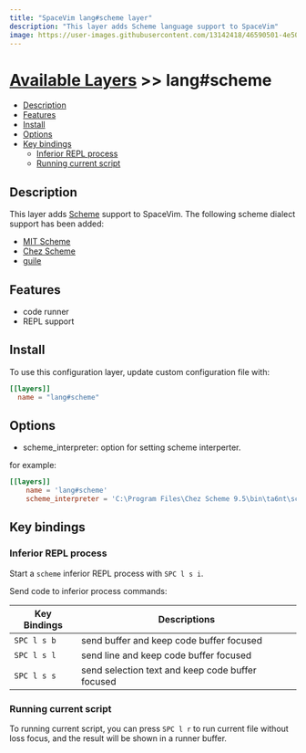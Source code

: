 ```yaml
---
title: "SpaceVim lang#scheme layer"
description: "This layer adds Scheme language support to SpaceVim"
image: https://user-images.githubusercontent.com/13142418/46590501-4e50b100-cae6-11e8-9366-6772d129a13b.png
---
```


# [Available Layers](../../) >> lang#scheme

<!-- vim-markdown-toc GFM -->

- [Description](#description)
- [Features](#features)
- [Install](#install)
- [Options](#options)
- [Key bindings](#key-bindings)
  - [Inferior REPL process](#inferior-repl-process)
  - [Running current script](#running-current-script)

<!-- vim-markdown-toc -->

## Description

This layer adds [Scheme](http://www.scheme-reports.org) support to SpaceVim.
The following scheme dialect support has been added:

- [MIT Scheme](http://www.gnu.org/software/mit-scheme/)
- [Chez Scheme](https://cisco.github.io/ChezScheme/)
- [guile](https://www.gnu.org/software/guile/)


## Features

- code runner
- REPL support

## Install

To use this configuration layer, update custom configuration file with:

```toml
[[layers]]
  name = "lang#scheme"
```

## Options

- scheme_interpreter: option for setting scheme interperter.

for example:

```toml
[[layers]]
    name = 'lang#scheme'
    scheme_interpreter = 'C:\Program Files\Chez Scheme 9.5\bin\ta6nt\scheme.exe'
```

## Key bindings

### Inferior REPL process

Start a `scheme` inferior REPL process with `SPC l s i`.

Send code to inferior process commands:

| Key Bindings | Descriptions                                     |
| ------------ | ------------------------------------------------ |
| `SPC l s b`  | send buffer and keep code buffer focused         |
| `SPC l s l`  | send line and keep code buffer focused           |
| `SPC l s s`  | send selection text and keep code buffer focused |


### Running current script

To running current script, you can press `SPC l r`
to run current file without loss focus,
and the result will be shown in a runner buffer.
